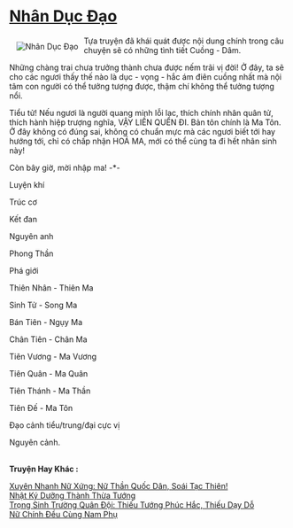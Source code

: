 <a href="https://utruyen.com/truyen/nhan-duc-dao/19212/" title="Nhân Dục Đạo"><h1>Nhân Dục Đạo</h1></a><div style="display:table"><img align="right" style="float: left; padding: 10px;" src="https://utruyen.com/images/story/200x260/nhan-duc-dao.jpg" alt="Nhân Dục Đạo">Tựa truyện đã khái quát được nội dung chính trong câu chuyện sẽ có những tình tiết Cuồng - Dâm. <p></p>Những chàng trai chưa trưởng thành chưa được nếm trãi vị đời! Ở đây, ta sẽ cho các ngươi thấy thế nào là dục - vọng - hắc ám điên cuồng nhất mà nội tâm con người có thể tưởng tượng được, thậm chí không thể tưởng tượng nổi.<p></p>Tiểu tử! Nếu ngươi là người quang minh lỗi lạc, thích chính nhân quân tử, thích hành hiệp trượng nghĩa, VẬY LIỀN QUÊN ĐI. Bản tôn chính là Ma Tôn. Ở đây không có đúng sai, không có chuẩn mực mà các ngươi biết tới hay hướng tới, chỉ có chấp nhận HOÁ MA, mới có thể cùng ta đi hết nhân sinh này!<p></p>Còn bây giờ, mời nhập ma! -*-<p></p>Luyện khí<p></p>Trúc cơ<p></p>Kết đan<p></p>Nguyên anh<p></p>Phong Thần<p></p>Phá giới<p></p>Thiên Nhân - Thiên Ma<p></p>Sinh Tử - Song Ma<p></p>Bán Tiên - Ngụy Ma<p></p>Chân Tiên - Chân Ma<p></p>Tiên Vương - Ma Vương<p></p>Tiên Quân - Ma Quân<p></p>Tiên Thánh - Ma Thần<p></p>Tiên Đế - Ma Tôn<p></p>Đạo cảnh tiểu/trung/đại cực vị<p></p>Nguyên cảnh.</div><p><br><b>Truyện Hay Khác :</b></p><a href="https://utruyen.com/truyen/xuyen-nhanh-nu-xung-nu-than-quoc-dan-soai-tac-thien/19208/" alt="Xuyên Nhanh Nữ Xứng: Nữ Thần Quốc Dân, Soái Tạc Thiên!">Xuyên Nhanh Nữ Xứng: Nữ Thần Quốc Dân, Soái Tạc Thiên!</a><br/><a href="https://www.flickr.com/photos/184340401@N07/48819237127/" alt="Nhật Ký Dưỡng Thành Thừa Tướng">Nhật Ký Dưỡng Thành Thừa Tướng</a><br/><a href="https://truyenngontinhay.wordpress.com/2019/10/03/trong-sinh-truong-quan-doi-thieu-tuong-phuc-hac-thieu-day-do/" alt="Trọng Sinh Trường Quân Đội: Thiếu Tướng Phúc Hắc, Thiếu Dạy Dỗ">Trọng Sinh Trường Quân Đội: Thiếu Tướng Phúc Hắc, Thiếu Dạy Dỗ</a><br/><a href="https://truyenngontinhay.wordpress.com/2019/10/03/nu-chinh-deu-cung-nam-phu/" alt="Nữ Chính Đều Cùng Nam Phụ">Nữ Chính Đều Cùng Nam Phụ</a><br/>
